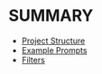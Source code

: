 # SUMMARY

- [Project Structure](project_structure.md)
- [Example Prompts](example_prompts.md)
- [Filters](filters.md)
